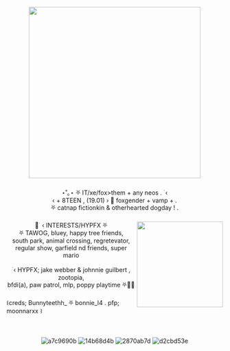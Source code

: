 <div align="center">
  <img height="15" src="https://gifcity.carrd.co/assets/images/gallery45/8805551b.gif?v=26dffab5"  />
</div>

###

<div align="center">
    <img height="400" src="[https://cdn.discordapp.com/attachments/1149675345436479512/1215571562174877707/111111111.jpeg?ex=65fd3c3c&is=65eac73c&hm=c14d336086e812e9c92f5c0c4fff39a61938884d649a155ab662a367a87d51d1&](https://media.discordapp.net/attachments/1149675345436479512/1225508951592800356/111111111.png?ex=66216326&is=660eee26&hm=298f169e9304b475f6423463a3f013d448283c0834b59243a78b6b1c1d253068&=&format=webp&quality=lossless&width=550&height=261)"  />
</div>

###

<p align="center">⋆˚｡⋆ ⛧ IT/xe/fox>them + any neos  . ࣪ ‹<br> ‹ + 8TEEN , (19.01) › 🌙 foxgender + vamp + .<br>⛧ catnap fictionkin & otherhearted dogday ! .</p>

###

<img align="right" height="200" src="https://media.discordapp.net/attachments/1149675345436479512/1215572590232604693/412412121.jpg?ex=65fd3d31&is=65eac831&hm=c536ac01758f5c58189628703383c56f4de5fbebdca8e46d6b554a60ad45af12&=&format=webp&width=473&height=521"  />
</div>


###
<p align="center">🐾 ࣪ ‹ INTERESTS/HYPFX ⛧<br>⛧ TAWOG, bluey, happy tree friends, <br> south park, animal crossing, regretevator, <br>regular show, garfield nd friends, super mario<br><br> ࣪ ‹ HYPFX; jake webber & johnnie guilbert , zootopia, <br>bfdi(a), paw patrol, mlp, poppy playtime ⛧🌙💤 </p>

###

<p align="left">꒰creds; Bunnyteethh_ ⛧ bonnie_l4 . pfp; moonnarxx ꒱ </p>

###

<div align="center">
  <img height="15" src="https://gifcity.carrd.co/assets/images/gallery45/8805551b.gif?v=26dffab5"  />
</div>


<div align="center"> 

![a7c9690b](https://github.com/slutcorpses/slutcorpses/assets/113836721/6bfdf38f-c112-4a7e-bb5f-804cdb707cb1)
![14b68d4b](https://github.com/slutcorpses/slutcorpses/assets/113836721/0eac292f-06f0-40ec-8c23-22d00b262d0a)
![2870ab7d](https://github.com/slutcorpses/slutcorpses/assets/113836721/36f40845-e65c-401f-b8b0-02b2ff9446e2)
![d2cbd53e](https://github.com/slutcorpses/slutcorpses/assets/113836721/e6ba87a9-1d8d-4d8f-8c91-f19fb8d89a0d)



###

